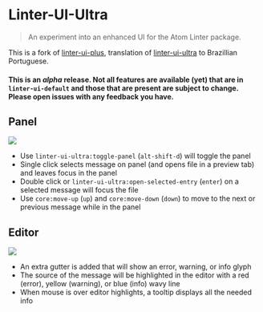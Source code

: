 # Linter-UI-Ultra
> An experiment into an enhanced UI for the Atom Linter package.

This is a fork of [linter-ui-plus](https://github.com/mehcode/linter-ui-plus), translation of [linter-ui-ultra](https://github.com/ArchangelZeero/linter-ui-ultra) to Brazillian Portuguese.

#### This is an _alpha_ release. Not all features are available (yet) that are in `linter-ui-default` and those that are present are subject to change. Please open issues with any feedback you have.
## Panel

![](https://user-images.githubusercontent.com/753919/28002478-686f307e-64ea-11e7-83c7-b41a2ef130c8.png)

 - Use `linter-ui-ultra:toggle-panel` (`alt-shift-d`) will toggle the panel
 - Single click selects message on panel (and opens file in a preview tab) and leaves focus in the panel
 - Double click or `linter-ui-ultra:open-selected-entry` (`enter`) on a selected message will focus the file 
 - Use `core:move-up` (`up`) and `core:move-down` (`down`) to move to the next or previous message while in the panel

## Editor

![](https://user-images.githubusercontent.com/753919/28002548-05159f94-64eb-11e7-97b4-9ce23d8f0cda.png)

 - An extra gutter is added that will show an error, warning, or info glyph
 - The source of the message will be highlighted in the editor with a red (error), yellow (warning), or blue (info) wavy line
 - When mouse is over editor highlights, a tooltip displays all the needed info
